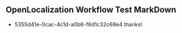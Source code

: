## OpenLocalization Workflow Test MarkDown
* 5355d41e-0cac-4c1d-a0b6-f6d1c32c68e4 
thanks!<!--HONumber=Mar16_HO2-->
